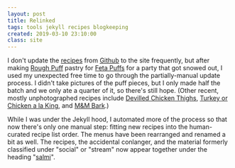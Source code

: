 ```yaml
---
layout: post
title: Relinked
tags: tools jekyll recipes blogkeeping
created: 2019-03-10 23:10:00
class: site
---
```

I don't update the [recipes](/recipes/) from [Github](https://github.com/mcdemarco/the-new-kitchen-cookbook/) to the site frequently, but after making [Rough Puff](/recipes/pie/roughPuff/) pastry for [Feta Puffs](/recipes/pie/fetaPuffs/) for a party that got snowed out, I used my unexpected free time to go through the partially-manual update process.  I didn't take pictures of the puff pieces, but I only made half the batch and we only ate a quarter of it, so there's still hope.  (Other recent, mostly unphotographed recipes include [Devilled Chicken Thighs](/recipes/poultry/devilledChicken/), [Turkey or Chicken a la King](/recipes/poultry/turkeyChickenKing/), and [M&M Bark](/recipes/cookies/mnmBark/).)

While I was under the Jekyll hood, I automated more of the process so that now there's only one manual step: fitting new recipes into the human-curated recipe list order.  The menus have been rearranged and renamed a bit as well.  The recipes, the accidental conlanger, and the material formerly classified under "social" or "stream" now appear together under the heading "[salmi](https://en.wikipedia.org/wiki/Salmagundi)".
